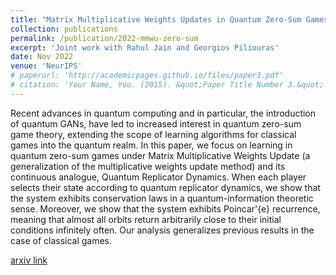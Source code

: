 ```yaml
---
title: "Matrix Multiplicative Weights Updates in Quantum Zero-Sum Games: Conservation Laws & Recurrence"
collection: publications
permalink: /publication/2022-mmwu-zero-sum
excerpt: 'Joint work with Rahul Jain and Georgios Piliouras'
date: Nov 2022
venue: 'NeurIPS'
# paperurl: 'http://academicpages.github.io/files/paper3.pdf'
# citation: 'Your Name, You. (2015). &quot;Paper Title Number 3.&quot; <i>Journal 1</i>. 1(3).'
---
```

Recent advances in quantum computing and in particular, the introduction of quantum GANs, have led to increased interest in quantum zero-sum game theory, extending the scope of learning algorithms for classical games into the quantum realm. In this paper, we focus on learning in quantum zero-sum games under Matrix Multiplicative Weights Update (a generalization of the multiplicative weights update method) and its continuous analogue, Quantum Replicator Dynamics. When each player selects their state according to quantum replicator dynamics, we show that the system exhibits conservation laws in a quantum-information theoretic sense. Moreover, we show that the system exhibits Poincar\'{e} recurrence, meaning that almost all orbits return arbitrarily close to their initial conditions infinitely often. Our analysis generalizes previous results in the case of classical games.
<!-- [arxiv link coming soon...](https://www.youtube.com/watch?v=FR3i0qKzRvg) -->
[arxiv link](https://arxiv.org/abs/2211.01681)